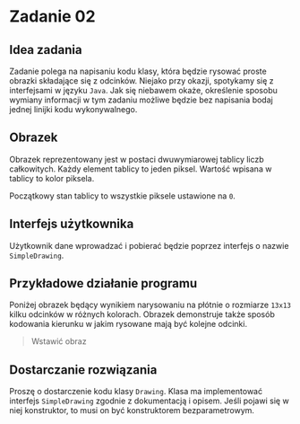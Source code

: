 # Zadanie 02

## Idea zadania

Zadanie polega na napisaniu kodu klasy, która będzie rysować proste obrazki składające się z odcinków. Niejako przy okazji, spotykamy się z interfejsami w języku `Java`. Jak się niebawem okaże, określenie sposobu wymiany informacji w tym zadaniu możliwe będzie bez napisania bodaj jednej linijki kodu wykonywalnego.

## Obrazek

Obrazek reprezentowany jest w postaci dwuwymiarowej tablicy liczb całkowitych. Każdy element tablicy to jeden piksel. Wartość wpisana w tablicy to kolor piksela.

Początkowy stan tablicy to wszystkie piksele ustawione na `0`.

## Interfejs użytkownika

Użytkownik dane wprowadzać i pobierać będzie poprzez interfejs o nazwie `SimpleDrawing`.

## Przykładowe działanie programu

Poniżej obrazek będący wynikiem narysowaniu na płótnie o rozmiarze `13x13` kilku odcinków w różnych kolorach. Obrazek demonstruje także sposób kodowania kierunku w jakim rysowane mają być kolejne odcinki.

> Wstawić obraz

## Dostarczanie rozwiązania

Proszę o dostarczenie kodu klasy `Drawing`. Klasa ma implementować interfejs `SimpleDrawing` zgodnie z dokumentacją i opisem. Jeśli pojawi się w niej konstruktor, to musi on być konstruktorem bezparametrowym.
